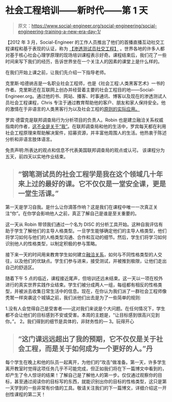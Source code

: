 # 社会工程培训——新时代——第 1 天

> 原文：<https://www.social-engineer.org/social-engineering/social-engineering-training-a-new-era-day-1/>

【2012 年 3 月，Social-Engineer 的工作人员推出了他们的首播直播互动社交工程课程和基于表现的认证，称为 [【渗透测试员社交工程】](https://www.social-engineer.com/certified-training/ "Social Engineering for Penetration Testers") 。世界各地的许多人都对基于核心社会心理学原理的现场培训课程表示好奇。课程结束后，我们花了一些时间来写下我们的经历，告诉世界坐在一个关注人的因素的课堂上是什么样的。

在我们开始上课之前，让我们先介绍一下指导老师。

克里斯·哈德纳吉是一名职业社会工程师，也是《社会工程:人类黑客艺术》一书的作者。克里斯还在互联网上创办并经营着主要的社会工程目的地——Social-Engineer.org。通过他的书、网站、播客、时事通讯、博客以及现在的渗透测试人员社会工程课程，Chris 专注于通过教育帮助他的客户、朋友和家人保持安全。他的激情在于非语言的人类黑客行为以及社会工程的[原则的实际应用。](https://www.social-engineer.org/framework/general-discussion/ "SE Framework")

罗宾·德雷克是联邦调查局行为分析项目的负责人。Robin 也是建立融洽关系权威指南的作者，[这不全是关于“我”](https://www.amazon.com/Its-Not-All-About-Techniques/dp/057809665X/ref=sr_1_2?s=books&ie=UTF8&qid=1331906340&sr=1-2 "Its Not All About Me")。在联邦调查局和他的生活中，罗宾每天都在利用社会工程原理来帮助解决案件，招募资源，并丰富他周围人的生活。他热衷于陈述分析和非语言肢体语言。

免责声明:所表达的观点和信息不代表美国联邦调查局的观点或认可。
 该课程分为五天，前四天以实地作业结束。

> ## “钢笔测试员的社会工程学是我在这个领域几十年来上过的最好的课。它不仅仅是一堂安全课，更是一堂生活课。”

第一天是学习自我。是什么让你滴答作响？这是我们在课程中唯一一次真正关注“你”。在你学会影响他人之前，真正了解自己是谁是至关重要的。

这一天从 Robin 带领我们通过一个名为 DISC 的分析工具开始。这种自我评估有助于学生了解他们的主导人格类型。一旦学生能够确定他们的主导人格类型，他们将学习如何与他们的人格类型沟通、合作和互动的细节。然后，学生们将学习如何识别他人的性格类型，以制定积极的参与策略。

接下来一天的时间用来教育学生如何建立[融洽关系](https://www.social-engineer.org/framework/psychological-principles/instant-rapport/ "Rapport Building")，如何与不同性格类型的人交往，以及他们的优缺点。学生们参与进来，接受测试，并被推到极限，让他们走出自己的舒适区。

随着下午 5 点的临近，课程接近尾声，但培训还远未结束。这一天以一项在校外进行的真实世界实践作业结束。学生们被分成两人一组，每组都有相反的性格类型，并被派去收集日常生活中的信息。现在，在你认为我们派了一群社会工程师像秃鹫一样突袭这个城镇之前，我们派他们出去是为了一些简单的规则:

1.没有人会觉得自己是受害者——这对我们来说是个大问题。在任何情况下，学生都不会让他们的目标感到不安或受害。本周的主题是，“让目标感到很高兴见到你。”。
2。我们得到的细节是具体的，非财务性的—
3。玩得开心

> ## “这门课远远超出了我的预期，它不仅仅是关于社会工程，而是关于如何成为一个更好的人。”丹

每个学生在晚上和他的队员一起离开，为他们的“攻击”做准备。第一天，许多学生离开教室时觉得这项任务几乎不可能完成，但正如我们将在下一篇博文中看到的，却产生了令人惊讶的结果！了解自己是了解他人的第一步。仅仅通过观察你的目标，甚至通过阅读你的目标写的东西，就能识别出你的目标的性格类型，这只是第一天学到的一些非常有价值的工具。敬请关注我们的下一篇博文，详细介绍这一开创性课程的第二天！